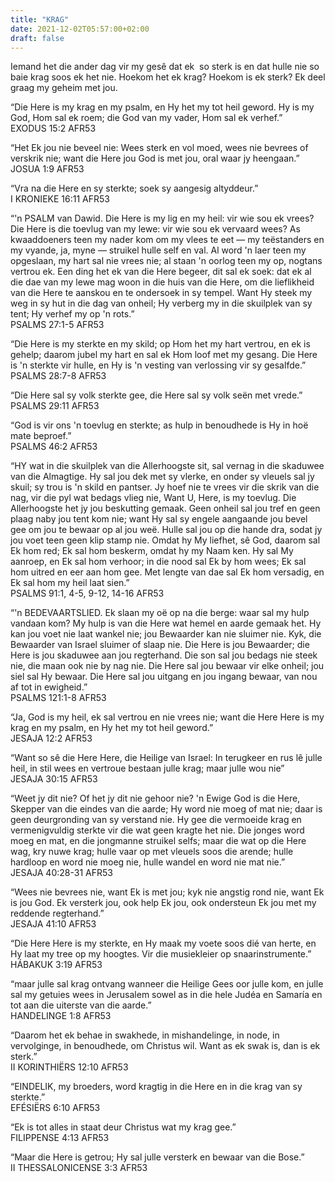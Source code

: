 ```yaml
---
title: "KRAG"
date: 2021-12-02T05:57:00+02:00
draft: false
---
```

<html>
 <head></head>
 <body>
  <p>Iemand het die ander dag vir my gesê dat ek &nbsp;so sterk is en dat hulle nie so baie krag soos ek het nie. Hoekom het ek krag? Hoekom is ek sterk? Ek deel graag my geheim met jou.</p>
  <p>“Die Here is my krag en my psalm, en Hy het my tot heil geword. Hy is my God, Hom sal ek roem; die God van my vader, Hom sal ek verhef.”<br>‭‭EXODUS‬ ‭15:2‬ ‭AFR53‬‬</p>
  <p>“Het Ek jou nie beveel nie: Wees sterk en vol moed, wees nie bevrees of verskrik nie; want die Here jou God is met jou, oral waar jy heengaan.”<br>‭‭JOSUA‬ ‭1:9‬ ‭AFR53‬‬</p>
  <p>“Vra na die Here en sy sterkte; soek sy aangesig altyddeur.”<br>‭‭I KRONIEKE‬ ‭16:11‬ ‭AFR53‬‬</p>
  <p>“'n PSALM van Dawid. Die Here is my lig en my heil: vir wie sou ek vrees? Die Here is die toevlug van my lewe: vir wie sou ek vervaard wees? As kwaaddoeners teen my nader kom om my vlees te eet — my teëstanders en my vyande, ja, myne — struikel hulle self en val. Al word 'n laer teen my opgeslaan, my hart sal nie vrees nie; al staan 'n oorlog teen my op, nogtans vertrou ek. Een ding het ek van die Here begeer, dit sal ek soek: dat ek al die dae van my lewe mag woon in die huis van die Here, om die lieflikheid van die Here te aanskou en te ondersoek in sy tempel. Want Hy steek my weg in sy hut in die dag van onheil; Hy verberg my in die skuilplek van sy tent; Hy verhef my op 'n rots.”<br>‭‭PSALMS‬ ‭27:1-5‬ ‭AFR53‬‬</p>
  <p>“Die Here is my sterkte en my skild; op Hom het my hart vertrou, en ek is gehelp; daarom jubel my hart en sal ek Hom loof met my gesang. Die Here is 'n sterkte vir hulle, en Hy is 'n vesting van verlossing vir sy gesalfde.”<br>‭‭PSALMS‬ ‭28:7-8‬ ‭AFR53‬‬</p>
  <p>“Die Here sal sy volk sterkte gee, die Here sal sy volk seën met vrede.”<br>‭‭PSALMS‬ ‭29:11‬ ‭AFR53‬‬</p>
  <p>“God is vir ons 'n toevlug en sterkte; as hulp in benoudhede is Hy in hoë mate beproef.”<br>‭‭PSALMS‬ ‭46:2‬ ‭AFR53‬‬</p>
  <p>“HY wat in die skuilplek van die Allerhoogste sit, sal vernag in die skaduwee van die Almagtige. Hy sal jou dek met sy vlerke, en onder sy vleuels sal jy skuil; sy trou is 'n skild en pantser. Jy hoef nie te vrees vir die skrik van die nag, vir die pyl wat bedags vlieg nie, Want U, Here, is my toevlug. Die Allerhoogste het jy jou beskutting gemaak. Geen onheil sal jou tref en geen plaag naby jou tent kom nie; want Hy sal sy engele aangaande jou bevel gee om jou te bewaar op al jou weë. Hulle sal jou op die hande dra, sodat jy jou voet teen geen klip stamp nie. Omdat hy My liefhet, sê God, daarom sal Ek hom red; Ek sal hom beskerm, omdat hy my Naam ken. Hy sal My aanroep, en Ek sal hom verhoor; in die nood sal Ek by hom wees; Ek sal hom uitred en eer aan hom gee. Met lengte van dae sal Ek hom versadig, en Ek sal hom my heil laat sien.”<br>‭‭PSALMS‬ ‭91:1, 4-5, 9-12, 14-16‬ ‭AFR53‬‬</p>
  <p>“'n BEDEVAARTSLIED. Ek slaan my oë op na die berge: waar sal my hulp vandaan kom? My hulp is van die Here wat hemel en aarde gemaak het. Hy kan jou voet nie laat wankel nie; jou Bewaarder kan nie sluimer nie. Kyk, die Bewaarder van Israel sluimer of slaap nie. Die Here is jou Bewaarder; die Here is jou skaduwee aan jou regterhand. Die son sal jou bedags nie steek nie, die maan ook nie by nag nie. Die Here sal jou bewaar vir elke onheil; jou siel sal Hy bewaar. Die Here sal jou uitgang en jou ingang bewaar, van nou af tot in ewigheid.”<br>‭‭PSALMS‬ ‭121:1-8‬ ‭AFR53‬‬</p>
  <p>“Ja, God is my heil, ek sal vertrou en nie vrees nie; want die Here Here is my krag en my psalm, en Hy het my tot heil geword.”<br>‭‭JESAJA‬ ‭12:2‬ ‭AFR53‬‬</p>
  <p>“Want so sê die Here Here, die Heilige van Israel: In terugkeer en rus lê julle heil, in stil wees en vertroue bestaan julle krag; maar julle wou nie”<br>‭‭JESAJA‬ ‭30:15‬ ‭AFR53‬‬</p>
  <p>“Weet jy dit nie? Of het jy dit nie gehoor nie? 'n Ewige God is die Here, Skepper van die eindes van die aarde; Hy word nie moeg of mat nie; daar is geen deurgronding van sy verstand nie. Hy gee die vermoeide krag en vermenigvuldig sterkte vir die wat geen kragte het nie. Die jonges word moeg en mat, en die jongmanne struikel selfs; maar die wat op die Here wag, kry nuwe krag; hulle vaar op met vleuels soos die arende; hulle hardloop en word nie moeg nie, hulle wandel en word nie mat nie.”<br>‭‭JESAJA‬ ‭40:28-31‬ ‭AFR53‬‬</p>
  <p>“Wees nie bevrees nie, want Ek is met jou; kyk nie angstig rond nie, want Ek is jou God. Ek versterk jou, ook help Ek jou, ook ondersteun Ek jou met my reddende regterhand.”<br>‭‭JESAJA‬ ‭41:10‬ ‭AFR53‬‬</p>
  <p>“Die Here Here is my sterkte, en Hy maak my voete soos dié van herte, en Hy laat my tree op my hoogtes. Vir die musiekleier op snaarinstrumente.”<br>‭‭HÁBAKUK‬ ‭3:19‬ ‭AFR53‬‬</p>
  <p>“maar julle sal krag ontvang wanneer die Heilige Gees oor julle kom, en julle sal my getuies wees in Jerusalem sowel as in die hele Judéa en Samaría en tot aan die uiterste van die aarde.”<br>‭‭HANDELINGE‬ ‭1:8‬ ‭AFR53‬‬</p>
  <p>“Daarom het ek behae in swakhede, in mishandelinge, in node, in vervolginge, in benoudhede, om Christus wil. Want as ek swak is, dan is ek sterk.”<br>‭‭II KORINTHIËRS‬ ‭12:10‬ ‭AFR53‬‬</p>
  <p>“EINDELIK, my broeders, word kragtig in die Here en in die krag van sy sterkte.”<br>‭‭EFÉSIËRS‬ ‭6:10‬ ‭AFR53‬‬</p>
  <p>“Ek is tot alles in staat deur Christus wat my krag gee.”<br>‭‭FILIPPENSE‬ ‭4:13‬ ‭AFR53‬‬</p>
  <p>“Maar die Here is getrou; Hy sal julle versterk en bewaar van die Bose.”<br>‭‭II THESSALONICENSE‬ ‭3:3‬ ‭AFR53‬‬</p>
  <p>&nbsp;</p>
 </body>
</html>